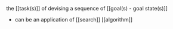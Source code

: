 the [[task(s)]] of devising a sequence of [[goal(s) - goal state(s)]]
- can be an application of [[search]] [[algorithm]]